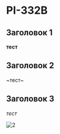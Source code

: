 # PI-332B

## Заголовок 1 

**тест**

## Заголовок 2 

~тест~

## Заголовок 3 

_тест_


![2](https://github.com/user-attachments/assets/fcef3e91-2708-49bb-82cf-4d7ff7e9e5a4)

